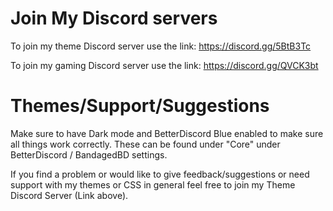 # Join My Discord servers

To join my theme Discord server use the link: https://discord.gg/5BtB3Tc

To join my gaming Discord server use the link: https://discord.gg/QVCK3bt

# Themes/Support/Suggestions

Make sure to have Dark mode and BetterDiscord Blue enabled to make sure all things work correctly. These can be found under "Core" under BetterDiscord / BandagedBD settings.

If you find a problem or would like to give feedback/suggestions or need support with my themes or CSS in general feel free to join my Theme Discord Server (Link above).
